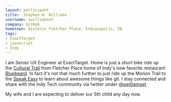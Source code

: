 ```yaml
---
layout: participant
title:  Stephen W. Williams
username: swilliamset
company: GitHub
hometown: Historic Fletcher Place, Indianapolis, IN
tags:
- ExactTarget
- javascript
- Indy
---
```


<!-- Tell us a little about yourself. -->

I am Senior UX Engineer at ExactTarget. Home is just a short bike ride up the [Cultural Trail](http://www.indyculturaltrail.org/) from Fletcher Place home of Indy's new favorite restaurant [Bluebeard](http://bluebeardindy.com/). In fact it's not that much further to just ride up the Monon Trail to the [Speak Easy](http://www.speakeasyindy.com/) to learn about awesome things like git. I stay connected and share with the Indy Tech community via twitter under [@swilliamset](http://twitter.com/swilliamset)

<!-- Tell us something interesting. -->

My wife and I are expecting to deliver our 5th child any day now.
